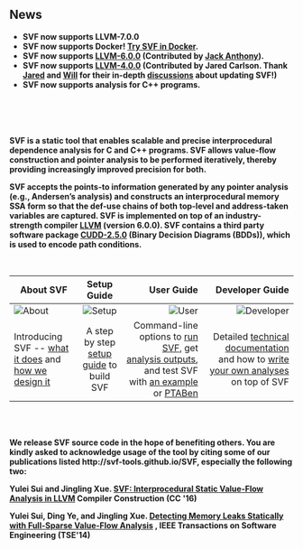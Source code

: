 ## News
* <b>SVF now supports LLVM-7.0.0
* <b>SVF now supports Docker! [Try SVF in Docker](https://github.com/SVF-tools/SVF/wiki/Try-SVF-in-Docker). </b>
* <b>SVF now supports [LLVM-6.0.0](https://github.com/svf-tools/SVF/pull/38) (Contributed by [Jack Anthony](https://github.com/jackanth)). </b>
* <b>SVF now supports [LLVM-4.0.0](https://github.com/svf-tools/SVF/pull/23) (Contributed by Jared Carlson. Thank [Jared](https://github.com/jcarlson23) and [Will](https://github.com/dtzWill) for their in-depth [discussions](https://github.com/svf-tools/SVF/pull/18) about updating SVF!) </b>
* <b>SVF now supports analysis for C++ programs.</b>
<br />



<br />
<br />
<br />
SVF is a static tool that enables scalable and precise interprocedural dependence analysis for C and C++ programs. SVF allows value-flow construction and pointer analysis to be performed iteratively, thereby providing increasingly improved precision for both. 

SVF accepts the points-to information generated by any pointer analysis (e.g., Andersen’s analysis) and constructs an interprocedural memory SSA form so that the def-use chains of both top-level and address-taken variables are captured. SVF is implemented on top of an industry-strength compiler [LLVM](http://llvm.org) (version 6.0.0). SVF contains a third party software package [CUDD-2.5.0](http://vlsi.colorado.edu/~fabio/CUDD/) (Binary Decision Diagrams (BDDs)), which is used to encode path conditions.

<br />

| About SVF       | Setup  Guide         | User Guide  | Developer Guide  |
| ------------- |:-------------:| -----:|-----:|
| ![About](https://github.com/svf-tools/SVF/blob/master/images/help.png?raw=true)| ![Setup](https://github.com/svf-tools/SVF/blob/master/images/tools.png?raw=true)  | ![User](https://github.com/svf-tools/SVF/blob/master/images/users.png?raw=true)  |  ![Developer](https://github.com/svf-tools/SVF/blob/master/images/database.png?raw=true) 
| Introducing SVF -- [what it does](https://github.com/svf-tools/SVF/wiki/About#what-is-svf) and [how we design it](https://github.com/svf-tools/SVF/wiki/SVF-Design#svf-design)      | A step by step [setup guide](https://github.com/svf-tools/SVF/wiki/Setup-Guide#getting-started) to build SVF | Command-line options to [run SVF](https://github.com/svf-tools/SVF/wiki/User-Guide#quick-start), get [analysis outputs](https://github.com/svf-tools/SVF/wiki/User-Guide#analysis-outputs), and test SVF with [an example](https://github.com/svf-tools/SVF/wiki/Analyze-a-Simple-C-Program) or [PTABen](https://github.com/SVF-tools/PTABen) | Detailed [technical documentation](https://github.com/svf-tools/SVF/wiki/Technical-documentation) and how to [write your own analyses](https://github.com/svf-tools/SVF/wiki/Write-your-own-analysis-in-SVF) on top of SVF |


<br />
<br />
<p>We release SVF source code in the hope of benefiting others. You are kindly asked to acknowledge usage of the tool by citing some of our publications listed http://svf-tools.github.io/SVF, especially the following two: </p>

Yulei Sui and Jingling Xue. [SVF: Interprocedural Static Value-Flow Analysis in LLVM](https://yuleisui.github.io/publications/cc16.pdf) Compiler Construction (CC '16) 

Yulei Sui, Ding Ye, and Jingling Xue. [Detecting Memory Leaks Statically with Full-Sparse Value-Flow Analysis](https://yuleisui.github.io/publications/tse14.pdf) , IEEE Transactions on Software Engineering (TSE'14) 

<br />





